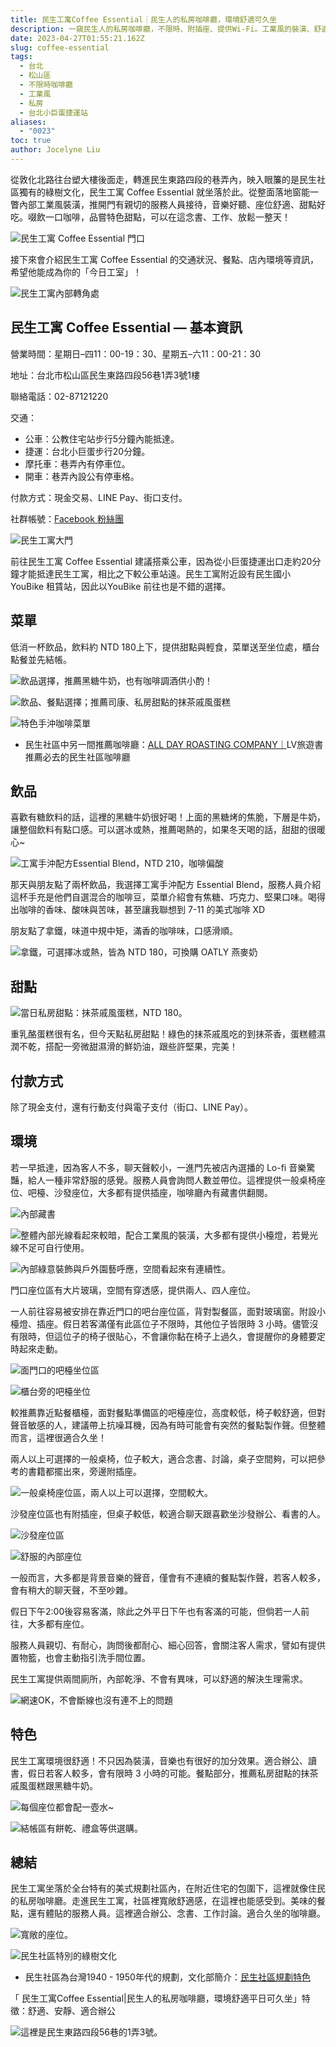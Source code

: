 ```yaml
---
title: 民生工寓Coffee Essential｜民生人的私房咖啡廳，環境舒適可久坐
description: 一窺民生人的私房咖啡廳，不限時、附插座、提供Wi-Fi。工業風的裝潢、舒適的環境、特別的咖啡與餐點，在這裡適合辦公、念書、討論、聊天。
date: 2023-04-27T01:55:21.162Z
slug: coffee-essential
tags:
  - 台北
  - 松山區
  - 不限時咖啡廳
  - 工業風
  - 私房
  - 台北小巨蛋捷運站
aliases:
  - "0023"
toc: true
author: Jocelyne Liu
---
```

從敦化北路往台塑大樓後面走，轉進民生東路四段的巷弄內，映入眼簾的是民生社區獨有的綠樹文化，民生工寓 Coffee Essential 就坐落於此。從整面落地窗能一瞥內部工業風裝潢，推開門有親切的服務人員接待，音樂好聽、座位舒適、甜點好吃。啜飲一口咖啡，品嘗特色甜點，可以在這念書、工作、放鬆一整天！

![民生工寓 Coffee Essential 門口](https://lh3.googleusercontent.com/u/0/docs/ADP-6oFB7InSn7xRdFc5j7uxOJAtfAtpMPmQAE_Y1Z4L78Ntp9Qx0qIJU2hAzC_S299vxcDlQTABNsy9C7oLVQVPCN2eQoVeg1ib8fZIuKF441MqjxX5uwJldwjUyhyYEVdUTSW-I_ATcCOK_3aR6HfvauQik9N7TMxmivTpXVXJW2G24CODe_3XrtaOndXmrno3cbxFzQYet2LCgFQJvZGbD8gI7WnhROuHs4HTz6PN-W-__qOAjNJpj8jmKLikrOBqctFemRlEW4gBZ-5Fg6tQWPdJ1FfsqrBONdD9DG4m3uo0ci4dlOchpW6GhLyLmr3S1InQ4eOi6bpWuTVyZBSH5dDmCmLAfye7lk3mWRZNw7F5c3KST6SCN3_Oo8ESyWaFhrI6UDTpXoT-kMFSoXEXhVgjedrYUTvAnazA6XxRqwlBCOgnnATA9rCGJvFlTylUjKvqepmEB-yXBzAiiqdqbaQCd9_CFKr8ND7iB2L9Xvbo0R84rD5hA-eNSFe3bVjpANN-INXnneVhhuSAJdptWo0-CxSTaXxWCJmWlDLkMVRY-otba32ib16gsJM9H49AddrtccZr9fxliI2ftBp_TT49clKlXPOO64GQxxOIIk2h05e56vNkjtp0hFf3KBQOc6juxzqIZDF8xRtnnXwd5JBKt51YdX-IEKrzoIB5YQzEXojZSjejhrYAvK8dOVkCDHUarl6qG1czs4fB-UJ7htXf_6GEsicisOTo6W-08M_ysSagsJRmkH8wuwfZQfrzR9vdS-stCl-M_JG3vNG5JpyfoN8T8AGpWSTcShGE7fI8de2ZYWegmlZJIbfGEk6Iwii3D_EjZ9S4WegJN4wM7yDgtIQuijk51_H0PH3RlHUe1INkGoivIa3Iac0yQdGMpJaEDyDCpdauP6hTc0qR8S8NnMsPIPNtNFHwocbvUV_6nvALEu5RFwt6SMEd0tAvY_U2CQ2-fQNBfqGkF8Ju-SOYJw5ewDc5-5up "民生工寓 Coffee Essential 門口")

接下來會介紹民生工寓 Coffee Essential 的交通狀況、餐點、店內環境等資訊，希望他能成為你的「今日工室」！

![民生工寓內部轉角處](https://lh3.googleusercontent.com/u/0/docs/ADP-6oGF5sEhLFBk7VVvuARKMLv3bchSFt_4zqEpFA0D2K1eiuT2XGh1BWML7mGXC_zUeaw7BNjk59nCdvurQQPVWK2zg82ecIgHgUValz6oBkh0DUzkWdr2c7VBy7XukQcZREC7x3ANIK9C9umwg66GKmLpiXajONSXdOYJBt02KXD9VNWOAD5JLzu7b5Vm2ohAimWaaR3BapVT_mMZs_rUQehCvnrk1oLa1WwbOJuLm_YQZR9lDBx5Nq1uxrHkLWgnOzCqMnHShiAEZNHOU3CHi75OGr2iNde79xdgAnQYCUp7c6GU03vxDhLPWWZJ0itSjyN0j_ntgfXkD7tMvJgE5GwWEIivt0MFMXGWPp2VTXYT2fBhfIJUXGDPxLccZ7qmX1My6Zeq-WYwX_x0Y7YQ0_VQlkXSd5WFbzOvHMN7Z1eidoTPqQqTHd6hm7LtgdOnMgV4y2deJJ0v9kaHlqj2xsvPUkDkQITyAhQ88HnBNUdgJHezTxK2zcyjnC9eQ9qF98rtpvbjh9vwuU1IteYZ9CAa2HOt2xrY5pqiD4GmOPcDa47BJrGjwovWurboM-eXk1ntB5A-ikQlHXaR9Mh2lMjhsCG9rSmIlBI-JwUb8JVVrm6FZ3atvmtxRCTA5yxqMza3dybsdD5X9lu4eX_h2HOgSOuctt7VCX-6EZZQoJVrbP2c08KVqlq64JfRf0fEW1cywN-whMUXgxoEUr-NEXHQKYIVxaSdfFQtLb1yMubN0Q5njwTCkQWFVVFgWJXJid3iodPeoYc6IaL0W2jSHmvFCU_ZkVe5wYI7IFn15QnROYnpeEJRWFUu3J1gJs4i6qIirWMNVToWtU1gjt-Dn-bxAOqrDf-iMzH0x2mQgVpJm-gX-6wJZDDXLWdRrAHOjmXk98vF5fRXcclIz7IDCIF_hgTryPwA1FrVj-zIcZMY2a5AtJAViztch1aSMa5px_iXeiUgsJsG3RbqoBN1DzQ7CLAR9lVT6isu "民生工寓內部轉角處")

## 民生工寓 Coffee Essential — 基本資訊

營業時間：星期日–四11：00-19：30、星期五–六11：00-21：30

地址：台北市松山區民生東路四段56巷1弄3號1樓

聯絡電話：02-87121220

交通：

* 公車：公教住宅站步行5分鐘內能抵達。
* 捷運：台北小巨蛋步行20分鐘。
* 摩托車：巷弄內有停車位。
* 開車：巷弄內設公有停車格。

付款方式：現金交易、LINE Pay、街口支付。

社群帳號：[Facebook 粉絲團](https://www.google.com/url?q=https://www.facebook.com/coffeeessential&sa=D&source=editors&ust=1682492088255048&usg=AOvVaw1ueRDlNm0Bw2iqYdykf4ME)

![民生工寓大門](https://lh3.googleusercontent.com/u/0/docs/ADP-6oFxyiye4GGyhib4RHGZc4svXrKAML7ZS5xLsRbx0vY72kGbOdPeMbAUujkJ9NpfkOPd6hJMIW3ovOz8CF4JT2HuNJtJtviCH2jKVTopww-uwVz5gdzibMBPLttU91XUIKtrMbU5NF5rn6mr1ocLoCn1cEpw29h2juTFCDxUziWkELiFlB4rcsm1bNq6nBqNbrycZvejgbW_2YFIKkaxnQsWJIet4ZVmz4fo0kqr9w2hs_zEJyQjyEJ2IFF7b3kcny2XltmpeOVeRAF7UUK3aJsyST-BytUlbxvw-XnTeeiCaLh64rBxSnwwv1ftzSnhanHMnH5WlkaiFocJ_an5UhLXT6_V4n5zFESL4zW2bJBautGzaxb9GMyegUrc02snsHgnq0I_Wn3tKGQSpkpJgW5LTZnv5BUO5XemQKefie73IWCLztBgrtITlkp_aUIeQ_O67hJp5x4pjZjHWb8up1atmzIWJ2MuSMM_XBFKhX2ITD04dQ5HEOpf6Yvr_a2mDvZUSWskPTfYvpocjrwYJXpKtla9Ej5jAf9Gn_IdB6aJu_5T3IuGRTjm8OsxrczEFSLJdbn7RnGd5If7UdKO1cwgqkL1tpMf2FHb9IcAnM-MIBhXIihh0hSs-V5Ub8o5Tef0-ou33Wc_oC8REglQZwstywBIyyA63QYiIu4HUGpseXYFwm7y-Jy8Ardo3mklfbe9jS8U2goYQhngy8WPw-h6wiQChcRrD3adWsRVlU1oIYXfmZMaBIa3y7uWJOFUZ2RlN4YsftrzbmJu0xY3vJFDp026rh-xxiN7N_L5k3ytHWdETPf3z_LUUlwrWhNzb-af3CzwD_-rRn83xbnYhssKl3PsCRnRgHlge9zx0ANS3qCHVwcKPWXAz7_CNvvQgM4j0cC2apbBOwknVOMW7_RNRZy41w8nzpX0jPVPTcDYJehWmgHzjqgAj_aOxG5Cy5p1UDMuwadzy18gWgZJGs-TUAIyFLCmxRLB "民生工寓大門")

前往民生工寓 Coffee Essential 建議搭乘公車，因為從小巨蛋捷運出口走約20分鐘才能抵達民生工寓，相比之下較公車站遠。民生工寓附近設有民生國小 YouBike 租賃站，因此以YouBike 前往也是不錯的選擇。

## 菜單

低消一杯飲品，飲料約 NTD 180上下，提供甜點與輕食，菜單送至坐位處，櫃台點餐並先結帳。

![飲品選擇，推薦黑糖牛奶，也有咖啡調酒供小酌！](https://lh3.googleusercontent.com/u/0/docs/ADP-6oGMV4znyl3WVkQL6gRQynZ_U1nslZNJt4E8cHOStMJG8xPQiW19CFO1pVGNU0sc816x7r1_Zp6CDqoZL0mvN3HH2YToXYkbTc6M_Wdht1h_COVsp3jSRURNzxO2flEnsSLBwtCLv0oVPNzGI1l6GAUq081mAGZfT2r4PQJ4-psnQqgM5LbFnKm4dQmpMxjQxqW7eCJejTT94YeKOVMjbVhYP_Qk47o-Z8-_NHpJzeTyibptek6wX9zxrGrEymSEWbrVIgECun4JrRioxlcTmw4X1jWq4GB-nueSVgp0VyBwjptkoSg3wfyoYXdajgCJCyIQECqbbEwK4hmm5hEdLCcdTz1TXFN4RhnCs5DV3ZVt4nH97tRHRnvpGsHe_sqtDwY-vjWhomzH1czRfgUU_dUYXQZPUXxYlpXYF6MXslaarnh6b00pzoiVuh1-KaW2lJH_C4e2q4KZq30CzjelrTQJM7G-D5lqMUdAAaQbLxls9Th5wd2PhT8xgPhm327vaV2kdl1btdcplCpO29_iOW411TiBhiKdFF7o_rRIuMjoMeyzwcAu522ZW5UqrZ2i-2LQq-k0KVLJ-yNVwDXpH7BulaKxYt_8hNvUcsLnsKkBJhiZ4MgFqEYQm_bnKZOE1mWvYNtlwppSDzDjUo_-WNiwISnKEUMV02ctO72O3mecL4cISzTCyEEl3ndcyARR8a-lY6XJOSxqDSfryo_1FzPRgjuE2Y0h54isT4aYqZDamOA70NhKdqOIemjNL00eGnPds8vV0m1Qpbb6j2y_pJlR6d13SwqCxgZWbAOG6A4oG7xxfDCrE43aZv4oWnSN5tztDTVcErNv7FTNUerQ8b22Aziaf-RieCrPV3e9ydgBGLZlPOWxNMl_oTaIwxrvJvDSIDlAHcgcXTrXHF8dhxZTuXN2q8GM2nfTsX9dCpMl6NTGkTNTl1XRkXANeZDK-8IlXiDc8vmolm0fEValSE-guRI4f3_PlMvJ "飲品選擇，推薦黑糖牛奶，也有咖啡調酒供小酌！")

![飲品、餐點選擇；推薦司康、私房甜點的抹茶戚風蛋糕](https://lh3.googleusercontent.com/u/0/docs/ADP-6oGOi1CPi5dbBC68Dl_tjwMTlgv4V8dH5hVbhz_ihq89Q-jr_urr5oyf1YOLrWdFRuPPrXBQ8JwnnHV0ixGypN0LCDoeI9pl5Ys376gzlhOYpyt9jwRXCSj_GoN7yV7Cxe7iiZjxSkwct9f5omf9U2UpXZVhMvs56ZdMpp-pkKaOtYsOFc8QpBWtZlWNeY91NHiETaI0WlBrJGuWh9X7lWLeJLpcpwYDrLwDEkq5pzywiCpULHbUTSgrPhkNWJmzcXsus7f5Yuz2a9mTz31Zl6--otrr6XSrv5BC-nLgqUrZ-0L-kh7a_zqTrG6xXDJiPtMOTX3sUgz2_PS3WrX8_mnjgWmLH_U16hdvCSGiHg7NKKzmhrQZYZFzx4JFtTeoL1jMx61ddSQGPIiUX1oapxb_elTSPpUeXjTcRL3guMSDe4MYjEsw1s_PD3nALUqipwMVEvyXB5i2pAWrhcBanxnb0o9TEgEcavL9sRBsqjBr3URqsxJtyaeNfV2hO_BibOFHMqmX6oYhu1Zx8xom4ZYrhlFN-WOao57IibG0KurCiCzm5lc3ksN07VXZVXLIXQMDLcpQDuvvTXblVme1v0eYFipKx8GWGjMbGJa2tz6UGTzqoG-OnSIOHml5x03htOrZQsTw5kDz7f99LiJUXOmNAn3dXwcisY9jchPiYmU4c58SMuwJeXs2VdzWmkbCo8AnEg3b7BxJp9z1D4YZgwIvom7lgHCj6fVaMrPul0hcs4kvryK3R3UxsmqxMRS5ma9dILnxwXjwjIAS6pZf5dU4MZo2r0eK_lVKs7nbSjgis4-j33JrKPLwAgyFU8jpcuNMNn_v7aACDLo1or3L7Y-XhrvylL25lKoZuSamhC9LqvqFlifY90Z9ho3MbpIS5_cklIiDCNce45UQtdMybBc8tUe-n6hmQZHAePuOP2VwIOsx9ZPyONys1Vs1ftVU8fVfUHrvtk3Ff6Se-TimS7Gw-BzoM-8KFKfE "飲品、餐點選擇；推薦司康、私房甜點的抹茶戚風蛋糕。")

![特色手沖咖啡菜單](https://lh3.googleusercontent.com/u/0/docs/ADP-6oHrjUEZ1SPyj-x0b7ymWa0yYccm04g6RM-mG9s7iCWGlm_-LzqJLR7Lv8JVGLuhiQN9MEwJtJyOIVpkSFY5WZi4W4sFSWTs_nZptWyAuN_1_JRDGF3q_xpNeg4PuuRwtox6dY2wsqiRBszsviBppe8gkBdEJvfxjMmX4AMCOPjRrZdyOQujMDI7qNG2cKahJBnnyc47mJRHlnUxcGOQA89SGY9agYzO_XV3K4bkiCQBTgz-7TWsFzVetsiuffn42P8-X6yrlBW-QnIhOO2kAxS-yoLdyKaLhVpVpeeIkpc5jrMAMPewSaVjiTWXYVvunCWuSZAmGmMa64872NNznuuetmlMzJSryA_8qLwUotEOEXclgn9VQDTGLCusOndrrcSNXm3XVyZlNUmTzoL6ozLtA-gCuSPXjzQotri_ESAL8_OsC3H71Nf84LGyGdgE-knrhSGMqMkTp5xMSscRU_mQ78zNiumJF1f8IODVhSuMXo1CedvCTBsbGm71FaPQcKbRO2rkcbJm0vvs3Tcm6c12s893B18rF5dBYzl0rnYolLD0LWj1ll-mg7Yl5hz9SVu6AtWYdyM0VKqfDQaKXm8JICHeDnQ7olJwiCmNtiIUypnkj16iR8XcMXavj8-Bzkbb4loSVVB8LP6_K7K2-yNnXhvXGj0ZsTdEMV-Qq1csWkCEqg6RRocBLVgnc8yYP20ok8Ah0Xx-XO2qV4cogvxyGSWTpP4C_cQaEfzkpB7lLCN0-mtxvBgESP_xUN82ksyp1lBT8Z4I4s9rz757-0xz-_ik9_sE0rl9gC3tdC22rZBw3aDptbliigzKvWjN6xEFUQy2MPpuXeQqrhcUi4xdAZqOSzxdOu-l5521uUzf38kJKjLJdYLrx_rAQkgoc0WoUlo37fzT_BfAOJYGFl01zRrbb2TgDrwW3NGGcJVoZmlGNsjAeW25qlTKYwtaj9JDzxAYLaJWQlZkW2P2DaT5PS6VetR6O4iW "特色手沖咖啡菜單")

* 民生社區中另一間推薦咖啡廳：[ALL DAY ROASTING COMPANY｜](https://www.google.com/url?q=https://sohocafe.today/posts/adrc/&sa=D&source=editors&ust=1682492088256323&usg=AOvVaw1WxZ8Au-v1aN2lFRZkUaVF)LV旅遊書推薦必去的民生社區咖啡廳

## 飲品

喜歡有糖飲料的話，這裡的黑糖牛奶很好喝！上面的黑糖烤的焦脆，下層是牛奶，讓整個飲料有點口感。可以選冰或熱，推薦喝熱的，如果冬天喝的話，甜甜的很暖心~

![工寓手沖配方Essential Blend，NTD 210，咖啡偏酸](https://lh3.googleusercontent.com/u/0/docs/ADP-6oGXge0NPnL-Nu5r_1NXDoOr3psqAtG__f2qyuMPV8eRrTqpl7l3jFeRxRGN07jO49svDU5HBOVpgQlj0hUtZihtmtfvOQAZBAB1LQ-OCMgciMz7x9JxizZa8OpfcBJiPqChr4ZJ-rdGS4INlfhVAHFjMgyiqMCOwE5eow3TZXTBZq0IucpQO5yRSYOfSZDxa45MWLGtRcFyAORiKTg8bzFTUzLN0DXPri3BeOCEwj6Z0QFGP85SW7TgfFF9J5C6ccMfUhZLbR27V-tNmLu4OKheu0eDadaAJHWa7tf8g8IZKXVQQTITZ_EX2B2viOrt8tFTh8o_csNQR-QIm62ya0AyuL1aCe4hGGI5cmTJLpVQefkUIPXHDJHmhBbaTdDvKsBFhO7FnLVMIvb7k6fLdJEzF-FkL9vpRmfzGgp5HkRRIY11bNqvu849dH3peT6GNN6yjYVmv32124YPGmQBQ1MWIZXyPb75yDJ3MbHBVufiLl4n3qeDcw0vVQ8ETncO1BErJBWeSooHnLUswSIiTL5WXzazFmcJ6OYQbePTlrTHbibfBmZ9UvYBMESsEE1N5phIGn7v-zQfjwA_Xaw-UqqeH8xpQOSaGxJOrK0ta8UiiyJknpwPNZVuEe_CJeofFLFdUQcbj-lhaxwZOJA8ncRemX_leLmlhEb83KUa_TClUxREQLN9XvkpyVorDPUblgvRREr7FwQxGs9ldvwmZxcEqq9tuAPOVNf2nhD0Pt1hpHE2fA17X0lCA70zcA9tr9p0ebQ5epUOM99NsyODNEpce-6zPzm1qIVdp0rL8eEkuzjJRo9ISsRKGt4s7N9j7jkeemtE2HqQMxGezqn8EqHt1UHBkJlQqXps3zU2oG5G0PVJ3WwJITu9cDQ7DcvoTm7t8UYpi9D-lD_1VnIJdhSajF4h5PDiHygB8-0i7OjMV2xyoGXOuRt-3AR_6uhRr3Pptfa5Q9E15QLSkXM6ig2_umIJ0FIpDUGe "工寓手沖配方Essential Blend，NTD 210，咖啡偏酸")

那天與朋友點了兩杯飲品，我選擇工寓手沖配方 Essential Blend，服務人員介紹這杯手充是他們自選混合的咖啡豆，菜單介紹會有焦糖、巧克力、堅果口味。喝得出咖啡的香味、酸味與苦味，甚至讓我聯想到 7-11 的美式咖啡 XD

朋友點了拿鐵，味道中規中矩，滿香的咖啡味，口感滑順。

![拿鐵，可選擇冰或熱，皆為 NTD 180，可換購 OATLY 燕麥奶](https://lh3.googleusercontent.com/u/0/docs/ADP-6oE1NzLBY8Nc3pLGcHkZY0hk1z73h42kXvY8nq8FWC2a9ZotJ0tghD42NPrSVGr3qe9z8rYVVOfygM4RByzt86cqgJy0ToY6ca4E7aNFyIfKFdGqiBxtr8CoIHSoddanXWv1JNFN6FzV-Hc0fskG0YidayuIbZNzdOqQnqRfxZq4P9UNBrbztzTG-PeEzAlzk3rayiaif7_uoS3MYfAHLoOJgajlzwAKlZA_FG5JvW6Ok1sXhNxhnrM4blu1Uv7C9NLkQW-VnmHl48gN9JQRfRfLRqDxzdi--3QPaCAv3Wr6bZ2Wxo7OodYR1CfbGCQZXN36NO-9T0PMKHcWhhHZF_oZT1aYi4OQIe-8s0BPHhl6Hjaw8zXcqjPAdwF2FwHKG5bDiIWQ1VdLDrMGMNmQIcxZnhhJZfu5YTfsVHTF7qrZ8sWWg3rawYB1b6HxV4d0RWynnBggAZyHgueYjCUHOJ42RCxWa4ekY4RplfMDEusJrhv_-g95WBD1Gcwr04tp5tTA2AnmIydhvguMRuG5oux_WwZeOtli4DBmMFNkhR-9O41nSIcKs654XvqLRxQtwaS3X0Ww-BQSXLu366R2l8HqQZ3WflAWRlFefq5rPVXZWVfgSANkeAUMHt2XjtLwvlZjZuwOiq9QVMP8ZRQw_or72IMe34LH8g64_uQm3C-7Yq2_rnIYZOD8bWFkUtRcfCFJhy_z4z2EgPPlgcotznCbaMbFTmkLs6y9boIgqCAweQi9fMETveFIRwaP91Bu6gWaX6GZL_xfoCtMhr2yjM2xP8KzOwTspdJsc8PicYLAyxluPjr2qZPlQo6siuHQQs5FCGSa85jbMZaBybWM-pp3gHa_deoS479n1sVwk7rkJw1owLhqvz-NZZin-Z8bKY10V8ayxTGc-_et5qezK6a0s2N_IUbZU3_SaM_QIELZWFo9VUfKlTXYMj7otcvGrAyzt_L7GGUmNCgRs_fIhKGQoyxa-U41ZuYi "拿鐵，可選擇冰或熱，皆為 NTD 180，可換購 OATLY 燕麥奶")

## 甜點

![當日私房甜點：抹茶戚風蛋糕，NTD 180。](https://lh3.googleusercontent.com/u/0/docs/ADP-6oEaOnYOaG44c-umr166FiAHk5Agbnidy146jMDKvEH44VJ89tJt35kYUrWoC-3Q5cbTt3NzT0khR7UOvvgcDioZadTbMSN_477gsY0ArrG748UMbxCDYk6RCZG5l6a414LMbfZ671K7bdtkQ9UwiB2aTQ2ZNpGMhab-MRqMKrsVJclo9Plc_bQTgCYS0wiCUWnAXNaMGgxzkGAftoKl4Stu2VrCVbi70a3zoHesEzYGQMAySoGEzpOsUDpZpwY4QiAR6a1RhVJRqeJm7bFFCjNfoQJCgRiZrggn6IJoURKfFpBaRBs-qIDsH2qbdKf49SEc43Rk7MLA2ZGZUf5ru_6Ijf7x0o2Ey2lHtAzggFj-g1aI5AFkkg69KN0jpUOoKzK6B3VUevNgHSCykwaAn2AVjVMtwRsp-k9ev477zCBP0XzsUPhm1GInoZ2fOSQs8Et4UVVMHD38FD3B0pEgH_9Z5Rit28z_ewLGP4aXJRSOQTdPuxmQ9cS5DP7Yt1I7T8k1_4NH9FKblafYdXMuCI_M5CBSzidnohvu3-Gp7K5i5AjuvGA6BtjmV7J03UB3lH6Vtm95eifnUyeery4aD6EOnbz9M3ECzAZYbUsN5iJGRhp3VtI_Znyx4NK5QHJRhM5ngGZTbFNhcGF2oEjQPZn6PzUWqbc_7VHJtVn8-psMpm25pFEPQg4wuNjhd4E5x3iqY3LF9hNQ6fN6ZqcWW_gsqxkBTlD4XoC-z7IQ6FLGabkiVlrJFcyjgVTpLVRUkqt5uWl4j-_roWLn13KwtjBj4oCKdsT6UZiJfUsk8wDivahBF5Y5aPSSAlKL7c_Y3-yulS0tcHWJaOw12Jw_wvNJ0M7iATFUfic_gaqlFUOO_-IjE7-s7eykDT8B6Yb5-sE0o98jZqDZu1xVd9qLsnS4YaJV45QumJed-ZmJX3_VWGmwfbmwByxvyWDtsPl_MO9nO2Xd1ntSuXm17iS6zdInF3G0QwMZGrrz "當日私房甜點：抹茶戚風蛋糕，NTD 180。")

重乳酪蛋糕很有名，但今天點私房甜點！綠色的抹茶戚風吃的到抹茶香，蛋糕體濕潤不乾，搭配一旁微甜濕滑的鮮奶油，跟些許堅果，完美！

## 付款方式

除了現金支付，還有行動支付與電子支付（街口、LINE Pay）。

## 環境

若一早抵達，因為客人不多，聊天聲較小，一進門先被店內選播的 Lo-fi 音樂驚豔，給人一種非常舒服的感覺。服務人員會詢問人數並帶位。這裡提供一般桌椅座位、吧檯、沙發座位，大多都有提供插座，咖啡廳內有藏書供翻閱。

![內部藏書](https://lh3.googleusercontent.com/u/0/docs/ADP-6oFHtW2mWRjAA11WjmhKzSTT1Mskhg9-IgUt2tJsft1HLz7asDNHDzWFv6itS4EGPv4xRmDJf3TW-E5DV9kQIBy7xvTxDQr9g_XNunIQ802RYLh-7ysN-QKfaeE73cWD6M3BS3gyPiOwBtyROLvPFZh40G7J5Hs5JP6ugnOPgM99Yzxh_s0w4aGLyzc3ThIBH9Rrf0Gn46-qvzUr0TXegzEBC86SlwaaobQ9X2ROfpk81-gbOYdIuwgsPKbbujhUGfnfKHYcUT0t83zXK0A0Rtumcj3xr5z5el7PSLZtec3HbNtgMKChHOIH4R-YN4g9z5OZodolon2d2pQdBR94g7Vr8zmNugMRtGuzCrYbtT_Khq_6LZe1Ujr3XsxdoWPkkTT9YXi2dgQh_DbzsgjWmLeYjq2cJ5mRpTsGp1XcWt-h53ReuPX01UPsviQz-YSxlfoC3bv4h4C0BO6Be6sjkkYaHtvoba9xZo0KZB6SBHV1gTYE6TUJIJDkq35JRVdlNykoxAjgmxT6InSWA6Q06OrPGG4pLyoO1iSXlHXn_97XghQFsSRktsu9BMJxBmfVNFB3KsShSa7S310E9H-tFe5ozTOQ_SYVBiz1SqvOraZBygOp6mxW85xPVkS3LNlXe_A1IqLCMPw_GlVp8yteUutbHE--R8GuRjwCP0oYUblnHi0F6dIAW4safv_ObwZ9MH92r_5YxuisRHjMLcP7IT-wiQu9lwNY1AnhqBhqPRX5_1UKVk_P7TUiK9mJXv6Uod48j0uRerWGEIhvdlvxYRe4O90iVS8gWHjQ3eeVXH0aOgTJlQekPNor68BDuST-yQbTNAjJS9uNoYHeXqmfHCqoDWph0LFTu26K3lYuHaiOMLxXnberqRQj9yzwWb6bjmKKoM3x7fMCf0mxosdSOCVGqEOkHXNztJ_7stBXCeyAOOTxFHNlXYB1owWEhwgV3N8UozwaO2nZ4NzlSeyngiYcUfn9AMa_n2RC "內部藏書")

![整體內部光線看起來較暗，配合工業風的裝潢，大多都有提供小檯燈，若覺光線不足可自行使用。](https://lh3.googleusercontent.com/u/0/docs/ADP-6oEaGgOl3AHDjaevqrTeDc0IHUAteqASMdSRyi6OW_B00Ytp5WW0mnwCeAle0YqHP5NAu13Txnhd9OAEqgI0il6sZsM0BNq_NEpCvzPcoZKKdVetvgsK23_O9JZJdjDRWmTzLJu16_gqX-DYsI1C6_OJjQNUwSYVQWuzdwypF43rSMsZzxNTMs17mDk6R8LFAKSwUXav6cgrqYy36kXCWwrRckX2s1xuPwj9OQeHz0SfV7r0ombyh7wzSAYGqDG19PlWIzekSgFWNzGPpeut9_5MUtOYMpHYQh9LG2vaY1ezYLuvnmM7FwdzPW4NIyMpZWcjbUsC84gj7EJKJEit2Qkz5jwqST1a4-AHuay-lqclPNa9KAaeXf5SUuyJDhDrm_pOeTBYuRxvSwVdArOeDLs0bnTujJQqgTYLGGpIFjGkY8QIj7D7XLbzB9Sv16J1khZZYo3tR7nuy1ZajMcaPKG8RUw97ce_Pc1cDRtBOwGIONtMoQLE8buDdkjemrwmFxf1iyHCAPihALCPyusdZPsmLLnqWX-hFADdG7R1asI7mobsuCP_9tZVtIsFPnu7QwvE8b4rl_bS6Tt-S175dVbnzinj5qxlCoKHBSR0wDVpDFFwUMueJW2VuIJu26honY0qWjCKzE-D1ktxc4XxZ6pYhdBGXCFpMx6Rs2wnlJ4ZphMiSlkHuZb2AWZZ9sWe3F5pGeWCb9O6VlV7sjTcdhU-jkjJ27YLP-vqRyg5PSLgEioxU5EywHmLWybOIqMZ9li65Ed2wEZeAIW-c8jjLDsn3je_I-xTTef_DQRtu3ZSW4GSd8sJyB1UyoDWpPPe2MQMHF-axdIjycOVk1Tp_BdsPGPXTv6VL2jeLdczcmIDZC7VqbdJjj7hpIs5m9VfNJiExuVBh9HIWdK5ilBUEpeUcRT_ujobnomNtpS8-HTgENevwSG3btxurcjHOlYsxB0wquocDNP-TioKY6zDHUYzaV5MvUYz1D7f "整體內部光線看起來較暗，配合工業風的裝潢，大多都有提供小檯燈，若覺光線不足可自行使用。")

![內部綠意裝飾與戶外園藝呼應，空間看起來有連續性。](https://lh3.googleusercontent.com/u/0/docs/ADP-6oG2oiZID5CPwvpWIvvR-it2H8RUPXiLb2iESskj8CJfr3xNCagrKOEEoVUtoXs_wHYU8zUVbraYTkS-ZaWZHXyhbIzYZtfY7r7YyqRZMVv6kWhA4pNYDQb1L5eiSqm70IsWuN1CUTR9PFIrG85ASp2L_c2BYGJWPtiilU-TzkqhFIKubJ70lEi9sMb7Yu14ImbBOrnc4FlsQ7NcfiIZ73FQJfTi2ouFifjFhBdCB9h1zkyBwSIFi8cv_SWucCe43S9vU4M_zMGQICgbg0vpGLYgMFnCSsyquoxosGqECOrghHEKSVdLj0QSZ6QxF4hjCmMoexwiVo6aV4EfV5jJHYzuIUdSDfjc5KgPcGdJ9TPemS3Tv8Q8TAqGdRVnD8l7fLSel_u6ByTs_o8mR0DoGjw65BGOQVYmCWBiJAm97joEV3HyBe3jmIQyhy_LQFPnkl-u4JZGdYuoPGcmC3qLfAFPc-dyELdbbTjgLISxx4yPXQouFnSuk--GZ_jdbh00VbqeV2Fao900bn8YoOqKBWXkggHucSDgadm063gyUiv6c_E_9sDZ6eOKbi6xXSnpwE6O846UVVOrhwEWUIubQ_TO1yybuLddAIIghrj-CK3_UlN3R5nSvt42YlpfiUGZ9IWp3k27SuLcxxUKRQIygBZgPKJWHoIJwNU50PtysNOnnNw4uRD2x2jXor9keWgHUcBJfyNy0eakKDDSUg5WPjqkvqXiR8BJIrmpfy0gDfaAds5cJAv7hS2Rmq9rr9vMFDnvQXtoMEBtA5P7Ye4D0cwfgZYgi3IL_dAkZHRpeJDd0_04BBL2LXvfX118TQIJAYRTQp3Z3RBPtEJrVTFu2_7Qf0uWwk-TxZI48i0ZqzZ6xD0GOfMn8uuBCD7SyC9k8b-voS_vZ4quY8ZDaSujbkJtrs9yr2MgplUK4K1ZmiVpkQA8BDazpSnyHhdiTQIZ6IUSkftAeNhurvvWIeaoPQjpUeyMLoTkLliv "內部綠意裝飾與戶外園藝呼應，空間看起來有連續性。")

門口座位區有大片玻璃，空間有穿透感，提供兩人、四人座位。

一人前往容易被安排在靠近門口的吧台座位區，背對製餐區，面對玻璃窗。附設小檯燈、插座。假日若客滿僅有此區位子不限時，其他位子皆限時 3 小時。儘管沒有限時，但這位子的椅子很貼心，不會讓你黏在椅子上過久，會提醒你的身體要定時起來走動。

![面門口的吧檯坐位區](https://lh3.googleusercontent.com/u/0/docs/ADP-6oFyUhsAP2Opqmlw850enZrSOGO_U71lpVmgSoCY03Ppuj7nzTGoPO9d4WM8GY07jgA3dhS8JfQIeKjUmqvriw9UYw7LNO2FMVXgyraKHtNCdswzLDDue8DvdQqAnjFplghB500iHZAJIEqR2RZlGIx8Lz2CO6bPq1KSbPKMdx_qMQIi-WXsZr8iA3Ua7q7gbSXNdcPvyc14GFR974jQd7U8BoJL1sXk5ZWH_uVvb7bwCn9m--K9aDQxQhkinaKJWlriZ6hpfOezjQZpAbb5aC7L3_WnxdUlTGO3Cm9V7DFuQ9NzQ4ShblRx4tdTtDXf46vAb1Y7C2aDu7H14h0hdS8gr0DVsuJSoaf_uDBa12S3_tec2zzyOvVY2GnQS-WCdIs4bk6FXNeaMW8gASgZnqBjXBiD2lrEUN7krONEQAr6Xq8eAQdFzWOKBRt5aOXcHuHidLRbeqIAHVjgLJf7dWGiatsWFgnXYsV4LM-zIsxnVYQSq3Ld0f4dTZQYQWmPIRvi6lhrMKRGxAqpGVFaYA8sUgx_EUh0D6TvLHx2Uj7jJqczmG2GkfNkQEF-KWICzGrj8rVRc5tWJk-_dY8aeqpC_DWyikmgnWkKqmg48zBXYBhcgepJjVG_NGC6M2bQmbVIMmZneuCQYWSQ70LTcO23foW8IuOutVt5_kpftg_vo2liGQC-v4p7K3l0f5rT-JATMAK02U28z4aPNFNlY00VqstcekU-v4K7H2tZtCh-R1s3YI4vtq_AjmYZBjeuwiCGg6YjNRxkRdU5BSOnwz8dUTilOzVaaw6mZDQnMFPPdp_9e7Q3AmcLdjeUtPY_05y9DMLdVL-_wcyh_iZkiofJm-hA6YBRBeCKxQ4puzFrBMrLeDGf8d4VMV9i2yIXZLA7upuoQCskWoxS-3tILsbo2v1s4wxZGUMBVf6A3URIissZ9sFVILZqnvtuk_HQ7kgoWyR5g_5gyp2-qNBBg5HrwHKJFyHRyxZN "面門口的吧檯坐位區")

![櫃台旁的吧檯坐位](https://lh3.googleusercontent.com/u/0/docs/ADP-6oFUh63EZt49tZtEJtJzVBeZBvj94UV4CRnNOtC6e_Tj9gHt_ceylhrHfCP671KRNjUqx6OFsT7wPeHklYgADKEy8IM_GCeR-wOclYs7nwTmmX-_3LrBzEDX0w8dOkaEvNWp8P7E4BJA0kNnlfIgdAVIfu0CTSn3rDKeAuxL8q24IBr0BHjWZFf-rqHwAldtARxujK3nQjtoaj3STDlc9Qg7-aOchUok4dvX9ifYxIykY7-G4yRN8ceiuWORbMvclM2ILeZutfQpMohRJEgY-n903KhhDKZWvxTlsgSpPEbCWsAuVJJneIYxo5oJm59MAAud6xVvNl1n26chBW0hMb4wzvwnaI65BJLRZfL8Yx5PLEmRLoOWrTfA9c92dqkSYHPeQr2xQQ28osIBmwt0kojgzcSA8wCJPgFLd99_aL1KxLt3naF8w5h5sEfvVlN7bD-GrTG_QegNxmXFn3vFsuRiPYbZU2KpwP3CKisFv_ksIvlNu2TaIymZ_KzmSG-nw2kQEMBnUwVnISDM3pEDW8Zzs3D4RxsMoDyl3Nccm6Gjlqzl8LxKitH5M4qGj4zLI2BdlNyRoyMRIosNKyd1upro9TRYJj4x94o5juHAx0_FZc7z2sQoXblR-gY2lZwVnBYSZMe1yHrvPacVFHLXpuQw9ZuhmDHK_8OKKJ30BcD-UjD5loYYRy5fHjh4SHAIKmwriqpf2Kn15xL9EqXZS7D9A1IiFeNYox7WCOKHiOROubl8vMJYcbWeLfLZvI4poTiODBYy-i7FHEpB-IJa1_ESZbNfLZM9gEqLnNtiPouP9g5ZA2BBsdSlbzUBQxB35amUYUxJxUoyRPU-JdbaZvQsiAUkRXj9g0Xke9Gzxp-7ZiuztIIRiCwPiqiqfmh4MpyZuC9oZ4q3ga-Ny3CD2nQvxyWIyX0idhHkxipHsOmwm_5iSLIvKjsvKtXRdyukN-jULhk84Wqz3IcC_ZjQhiAa8kV88K5gBJ-_ "櫃台旁的吧檯坐位")

較推薦靠近點餐櫃檯，面對餐點準備區的吧檯座位，高度較低，椅子較舒適，但對聲音敏感的人，建議帶上抗噪耳機，因為有時可能會有突然的餐點製作聲。但整體而言，這裡很適合久坐！

兩人以上可選擇的一般桌椅，位子較大，適合念書、討論，桌子空間夠，可以把參考的書籍都擺出來，旁邊附插座。

![一般桌椅座位區，兩人以上可以選擇，空間較大。](https://lh3.googleusercontent.com/u/0/docs/ADP-6oEwZlCSZLqg_zdfUsjtCh-D1jvw_Sloiz26pwSpGbu6Iw2ctQzMjri0x_lRCskXWtBIGfmK4IgJI0_2FxtJwnDJLDPSIxUG0qAou4s0IijFm_fkbLOZndYtLadMHVY1QI9H4XKXAQnAn1Y4Erek2tGaerCATLz2jQQxS4_X2mpQ-hxRr4GOwo7hI62kmWZ3TQpQNJl_smTi8XSCPjkIXEqT7J30doBzE0d3VYkVkX4Uq5VuS8IrN49BEejVLvm4DucDP29oiIiWtpP0PlKWqn2ImfKUaW5VIYJt-H_iSYYqjlf_LOZDjPEqIekLrMC_f8bv0tWCypCr-RhDKQmpFlPCHe7TRxruccGh_FNG0H6h2fLy5gKT3N9ljTMPcTAD1TYnHoUxrjexULqGmXVrcN00JfpPeUKrsMtBb_BXZVoik2WAPqBHaLO3B4dUOmUB_UN8CHoMR3RI1lw1XdrN3N3kH27eW7kgbc_dG7hVbouSMzMRMnvqBRrmWsl3VSwBKczWR2kdSQkXfnqdpSEErqiI1f_HBWW5x4EDwkrOAoIzZr_CNtrrHdoEBHGNnYGkvmgAze8U60A8L7zBHp3vshB5C6J9u3jj79lDFS4GI2ceSvhPkQcWfCc9wprOeVCmk8wBRnroAtRRsMJx3xELQEeHyVija7qPRS2kH42egKkK0x2gYLAXzVSUykLgBJHSzdwyspaA6sfsU6d4Bv_dyhcMxXBtUcYNM36amo_k3aZyK00qlYRtKeOo1Ef5yMYg2UH6qnydDIUrWrxr6HZVU8qnQok6-nLs-X0MScHlHFxtZ1qpD78OTLD4mGYx-ZFbpdzXCR2vBxhd-h9_Z6Jt739NqMASR80iNCCBmn7Q9XfnBbCM-iHUFHE_EgrMziLU1ILEJqFGYu_zSYSoQq9FJc2V9Swhkx89sY3DJHyZ5KT6Lf4L5tpnKWr_EGOw6OixdjCU-huZsEBS2Cvk6ElXn7YX40YzE0-F5y_f "一般桌椅座位區，兩人以上可以選擇，空間較大。")

沙發座位區也有附插座，但桌子較低，較適合聊天跟喜歡坐沙發辦公、看書的人。

![沙發座位區](https://lh3.googleusercontent.com/u/0/docs/ADP-6oFBV_1G-AnDAaW8FiNmsjKtFsJVC1SItRX4DLDva3szLGdPIifQhEkWs_Hj-f9vy-aw-NpAAO9l19YitcbqqWuE88yfiMpODuaFxKJgTC1OVz4L9TPjEpf7vANKgDl37U1lyi5P1Lv-lOETWAy6IbPx90oiJpzi7cLec0H2o5yviHBywa2Cb1DAjI9FNtNPex3Y1WEwwjAqXy5D4wPBehLHgP-fnFziEr9qF-2SxVzWh6ZIt7n0vSq43RiL5dyPCRBTd0rNGHI0SNwKIq3jHEZkPsDQYY0Fxq7leVrLVvtD3d2ShQ1lFoCiZcnOlKxxvjNP8xsnoVKzicth-8rXRJxfnh-V1KTuDgyivcIWRt1-5oEG7Uli_2bQ76rcU4THkMEPCxe9Zcaoq0_LodAsUNins9kgS9HwlRJO_hM6CTBwqPpu0DggEvRLj8xp4Y9KZ6ppZstahnLE7TOeB_uCdFOvWoz8kzvuNxTFTZ7l-MO_TtjbKmI9w9NLcudrH457PWJWYjp3Nc0rLS32b8wpDoAuPqXY0KGT8d7Or2SbgUs0OR7K2RClwqnJ5NfZWhH-JYZfTBBbTmhAMZ0OfjOg1gZDADbieBKQmFtLWSXSVCzEKd9b-rc27KlFIqQ3qYvOXfHRNztumhIHi1Qxy_AymPnUsjVMmcPBeYirnWoJcVpnbhBHtqk4VsDPZdQw4b7qPXLeZEKjHYXj0OP1J0cqzx0oAuMQoEuT8yCZVYemE2P_STCBz0FmuaiVyjH1oK7suVUKEkLPUfphJu3Ogj0Fzj5keHPQqh5P7Zl49Jtiqp9AJmCH67wE13C5IdmFS6mW9Y1rh7temiET60d9FUs_a5PjC322SSrBOjoSG0hKh4POSM-EacNPbYHNIuHMPrjBVJTzx0tSDCtAKIpGQ8gs0cjgmTQxgv3gtMXz4BK8eY6DPUjDMpWlMV3Gho5OBZMiBkOHthJKsG1s0GJz21iZh2qxjja7-zIquFwO "沙發座位區")

![舒服的內部座位](https://lh3.googleusercontent.com/u/0/docs/ADP-6oEG8B9Hz5PBYKfjJsQbjdUoieLdiBzHBIjjoEX48Mfbmw1g-tnUG0h76bjsOp1VnlsdRVxcS7AYJZa-Fr3jR4kQto8QqVGeM9ny3f7xT6qhKWWn5noKEFd76prdmH6U3hnfSJg8oZ8CGyRwejXX3NSSVnMDn0ITXYdcYX_bhFsshSSUbMaL_dgpiFJ2L5EkOPk49qIK9SqbeNfLSMkAvRta-OVqYK562cAHyFHt4l2afm0thoHNxJAFra0RlEsndh6JLlOuArxSDlkvXQMCaBXtQA1kok97xgtEyhXrX4Zs-_ypHE6JGZ0WB6Fa9G0KNdaOFX26vxtWG0q-Itsjkb8MH_Q8jo8vJeGjsDlu8YtcSiaveoZroEII6-qJERS57ZDJMl3nOvD1tBD6j_4W6YCua7-ygOtsmLa8PP-HsP3_gqP72XmU_94l570GJXboGCx0DWZbpV4IXnfqYihrT5HxEu_a_qf0B8JRHWHWw6CflE3eWFayCArWbq_rdB1aE9ERPcnfLxEL635cJegQ6JyiP6zjpZrskDesD0pIbX0VFLw9jV63XxZRdpb4ZgKQ7_8o-R9loC5mcmL4bqt_E0GB8PxlnL3kdLvFh5fLSE9JrpdB19kHik3WisHG6m8HjuLT3dfufxiJ6tEm0-TCob78JwqP_ZXlt6YV57QltHTRpAQiDfh7k9xU8wjF3xYJoQc6-2bY2exacxJ50w3oamhldFJIx8rAYOQg8alo6Tmikk0fk2VM_ZDP6gLtpTF_6a4eVstProQOzrpv8EqIzfvh5_73Tjok8sGgZLa2NNWHWNqTtzfhK6NGaDLhrDjwhGsK8yMiUKfLmncjPLIEHt-Q6n_GSlfoQJ_Hko8qYVeHR0Ds7FUk1Ma5S0maQ-oxwhCmo9k_tenVKoUHY_xSsZMnF6Xh-HBBynIyFjzXplZHG_RIiN5xWlPTa4VR2NKkWe5MdkPWJXcY9G4sxJP14G9oozHkcAjLiUGb "舒服的內部座位")

一般而言，大多都是背景音樂的聲音，僅會有不連續的餐點製作聲，若客人較多，會有稍大的聊天聲，不至吵雜。

假日下午2:00後容易客滿，除此之外平日下午也有客滿的可能，但倘若一人前往，大多都有座位。

服務人員親切、有耐心，詢問後都耐心、細心回答，會關注客人需求，譬如有提供置物籃，也會主動指引洗手間位置。

民生工寓提供兩間廁所，內部乾淨、不會有異味，可以舒適的解決生理需求。

![網速OK，不會斷線也沒有連不上的問題](https://lh3.googleusercontent.com/u/0/docs/ADP-6oFMMypLijZGJ9WDeTT49TH0-dCs6DYGrtgCjvHvwy2DeMeXqAkMxX83lLZSkz0akQTKRFeJsrDQlz6TYlb690MgMyVfS2k3pZiZSOnES1_YcFfWuJ-jWEd1d-e3-oPxFqWJ4Zp0vUzvhdsWDKkT8_ADef5fmuYfXx4rBMDoZ0pSXc8QRbFC6aGXnJEb2E2IAIFaTKJmBgeoOHh7ZLKhQG1BMImKpLn69CBWKaIUWlBTPXgI1YlnlImz3zvITVQ6PV6gPMc4DIbQ66eokcz5fqZz6bdMtRyBFXELTc8VKAvpOJi6uZhdy_vQObDkJlTk6RTbN-SbmbeiRDzrKXegx21b56MDl5dYRCKQoto10H8mRdiPXEao9Z_26QIsssP6a0ps-X9BKTWkMWlKB9aoy7KIsA8914ssivzF1epDaptY1EkL2pw7bC4N7rDDSZx6SJm3GnmbJcNSTfN_Mgu5QzcQ4BL_fLl8XXSove3qjVgQM0UIZZoCbockeSGZpCbgGa3yBcmp0y1xJxcFKHXVyS7wnZ2UrOVCq79CI2qXsbC1RLx2H_4Dz_yq1PSALA2byJZkRb8kayeCwrYsCeJbPcbE3h6wdztMxDdzURx-XqNzO2XD89LUyI_aiVwj08N0f928-_NFByUL5-eZmt8_oxNo2okVBtsuOlbvpFkeSW6TYmwGbZ6srtx9xYB6Xb4YzEHYtHg-kz8f9s_c5SXO0wEI9RKQoULl9gxUqeXsieI9Zue0TaCMv1JmgPkaHZorL-vMSTl6_YL92qOqTVhBbnZauabU0VLn7d1AnpDzPW-R-apsDHnFjmrC7nWgQtfOompv6RvfXHwAfkZoTe6t8Ad5OAkOm65ONFOFSX8sYY-TVHrJFz5mutJLyHMw4AD9iWJX6EqNZeCgGwxGRFFyfETFWgobx8icHdtK_ieQ43eLmvSaIpVfdkN2H3iVXRyBUoKZkZKuwbJH9OSZsqiEfxlwaJHn2fPwcXMj "網速OK，不會斷線也沒有連不上的問題")

## 特色

民生工寓環境很舒適！不只因為裝潢，音樂也有很好的加分效果。適合辦公、讀書，假日若客人較多，會有限時 3 小時的可能。餐點部分，推薦私房甜點的抹茶戚風蛋糕跟黑糖牛奶。

![每個座位都會配一壺水~](https://lh3.googleusercontent.com/u/0/docs/ADP-6oHvu7rVuZqGzUdJ3UwvjAbm-obOmfa5oogLwzzaF5q4avA-WDqNtr7yKMCQxhQ1WHBmc_c44Dztw-kxIz2BRP-Fp8wYf7jxfOjh63gm5wmKe8b1tEVc3a82Qn8E0NaO9Zfztaj7JnK0ByIrriCSmuzY--zIzcrmvwvoTE5mLkRsZMUJiqk2_hM-XFu7fNVd3tR3ZqOc-dUvVh_gTqRoahK1zslh5U6l3uc8RRMqRhGLtyUjV79YjAnBP_3--9f-ILLzEEfw9GY1sW3Zn-BgtWWy2g4LV88Z8Xg_ue_4AXW-dOjOBkr3XV2oXyow9YDIOcGXMPyyoWfY3An4mJze32KrPDSe_0THPXVEq4QJPBOT3sBG5ZhSw0czMq_pVy0zQdXUYT2ygSuiGcVLhfp6gNA9Os1K7pZMB_yjdAV2J0RXgbAz7IeYcXZ24BXBMgtkAouSS7nMCB-BXjE45MGNfoxYOcuUJgJ4FpXnKhgtKj3yjlIgWixeMEbV33zOpidJpKSclVC_iCEbFXzZm0nFwr4qXI2EAagDki2KK61SOWP40H_bSYOiSuBmBX-LFUo3H356Jk0E_OfqLiXpRQwwpBt5QjdZr8A09Y7qW7Z4KpufX-ehVkMQajoBfcRkjpi5iiOx8y_Jz9l47P3YX95N2D9TITqfCt6Qc7ctT6gJJ8r6bHBA0Rm9dPW-BK8tVkSVePd5Xw6VQONj7ElnwrvJxaC-_rv6fBsjAQtosVYp33glSdGNZ5Tu18ESXGRCcCCbNq_2Bnv6pWy21P8seGIX53rrcSobQKnXaQ43yB1eMZS9ASrfAkCjXQhoICoiTt2dE0ASwuFdoM8XQ17zYUUAej-lgg81x5LSW4Wjp18PrvILe2QbcWXSKCt9vf0TyS7QPKpmd3BG9lTUbrdcViD6IFP7_WxLQ-bxf3uqqTja7kyHdRe5hzWBT0x4a_2Kq7U_B2pZXBBe_VFe7P0n37_ZBzMF04UU1bDhW9Z8 "每個座位都會配一壺水~")

![結帳區有餅乾、禮盒等供選購。](https://lh3.googleusercontent.com/u/0/docs/ADP-6oG-C5bzaZPgrGxTnraziaXrBPZiWQPCnnmCUX-6w14CBCk5UNwIEe813dG87-hfT07yVI0LeM2GMyqqkkaheuI1g8bxZnMkHPvXohd7M99LpEJkJhXzaA6t2B2JDKmlBU5qqeNZqMW67somo2-8MjnNECFMK0wZSvQFHbkF4JNUNrbLlT0TT84UXWWKlc95L0MIwVLLSnAYtbSGcNMAMqAm-AdPr_J276fqn7UoNVjp0m8WRVt7hhWNgP3fphmTrd_vKKfn5XNJv4_cnlRYE7x6HcGCDpLsl7V6-T-jekN0s1wqAeKcmja7NK1mcUWYe1EiQJAW7DHPAUJPPC88HaSirvxsKxLtnQsObcaZNofCWMYJ3fqF2qxaD87gS5v0Evd268oH_3v7DrtA2sRUo8-lsaTZcbZAznLJDH2Fxau8CKTJzqLAaEl_G30olpXobT-TvrQ2f5PUPiA_9btL9q6S-nHUr2KOcQhX9r_ORzzrRTBOSzFM7IY2fDzBawRPc3Dy9dydnJ1nTV7BpcAyMChmzAHzmh72JT7SWPS-W1ZfCSoLii-rHFdsh5wBpEK8LMFS2bsvi30wYQERomNLJn8Heb-xeSqI_1AQh6_Htsh73e5WjCyzqoZpZgbSXhWQ3cEYre6bYxX6ElxPIF0FApT-W675FY0ECzeG0KSim-1yRNf2YNbFZTU4X2iIRieVTPDcRK-tfP_tXxXFa5TmPtb_ffJ2OlKjUsDn5dvgZp3UmNtrn4wI6Xpt2x1gEYEu3Cl0REbkmZ_qDw0i56TgF9ti33SPU3VTA5r0FEVcMG7B6BLVV4nUyqyif_9JRlpbzifeBcZsySAe31cKQjArOP8fc4TnJDTyAuidlT_VcXkaUs4NacyozHbHfmJjQvBmaEKzK4qPCEeBzru-Hp4BNFIw5ZzhmxWzX8M-OhRx8D0t34jpnBg9ABDL-_OiNCWW3qC-vA8l3-uUq2CyTNCAP6o1bY0DyfwS_tps "結帳區有餅乾、禮盒等供選購。")

## 總結

民生工寓坐落於全台特有的美式規劃社區內，在附近住宅的包圍下，這裡就像住民的私房咖啡廳。走進民生工寓，社區裡寬敞舒適感，在這裡也能感受到。美味的餐點，還有體貼的服務人員。這裡適合辦公、念書、工作討論。適合久坐的咖啡廳。

![寬敞的座位。](https://lh3.googleusercontent.com/u/0/docs/ADP-6oFGdVhUfL_piQuQM4KaJZuBZiPtCS4LxzSdxpm-LMLifuRUjYCq5O-No6u0Ffw_wWEAaGDBGptVEgBoTKJ1-UkwjID2-zj_2vG_5rAYVjC_Krk79PP9AWr2-xZp_c-mfSQ-v8NDQiBrHll_2lBB8gItCiMMqVgke74jEQ77PN37LCWSTC13yDLp286df4QyNfLt97341yrnC5Cc5i4MwLH4U5tmJdcBZ3KpsE2qSxBpFGYVkFyU3IGZQzIztxoeEmtsTTrkbXadr0qWUKzRlcMI6MxGTYmVcGxvlcCvcyreRam78lVpd9w80YGjggpSwLEAAIvK3E8uG4qGtZ2rJHBM5pZ6wtkhxcxJsVRoo6LbMf9DUpvRZGC_jRC3wh_h8oSPutjPL9jHbcl8lOpE-3-wLKDEUvQPcYcB9oEuaPSmxAswMJmlP0dVPLsUOufmvYlUvgSOITGky43htMxPlpnngf5y86Xd9lazTvHnKNS77eyhLoKN8hoeQV_xo92kXmJKJHgAiMxonqKxP6GoE_KG99rrKa_9djnZaV3dmgSQPCtQg0S4AI-nocRM4-ovbC5ZVn7Ns0ruWnGcgm6aIw6yEm-McBlTMdUDk0JABUj8BLLbuKHqRWhV9_A0pwpzLHrPT5xL7T8X-C5C5epa331yAkiQHrgNy5zk7OWr1T8CyeP9DaVUGDha6H830lnN4UO4-oWbzieyHMB84jZC14x7vwEuyt9EMVf4rOoppaOkM18K6KHyVUKx0CJ-m_eAhXVq5lie17YdOnU179sVY3zMgs4-fBNoHRn3Yau0AzBLLZNntYB7lNpZSUkicxgC-aqrAksrGeQ-X-VLOxR0V8_5v8-CEs6EBVw91s9YmWcNsaatpAlkm3x2JClWNKTn7VW6ex73VEy-4gAhep-BbE2Q6OzfYm2Qp9TNhE7S79GBQ2MGB1lles4c4C_zwDyT8xCQdhUqtDfmFAtjjwYr-YUtgpnJU1oqT1Mf "寬敞的座位。")

![民生社區特別的綠樹文化](https://lh3.googleusercontent.com/u/0/docs/ADP-6oEvJU-woO4sEze9YPOuyoBUn1dXW7zuwqpgzoUICn50zl6uqxn5iTg9ooqCDw_d16rYdle_RXJLW_feBXJCma-G4YueDX0KA3SxV2etmec1xJs_PneHTF4Jvo7DWknHW4zJcofK-Oh5LHSBmDisfqi0o0lHdsmTcd1cZkmhUclxuARUMN9l84FbdReAs2efWpDXu24udg8uRR7Dr3gI8aFlH6Qe4I2QnkjQEmY93IlI1S61hhHAxLsF4lEhdRIkPmAh6yGVFvJcw_69KyA0K1hfE4_tVRenMXDVjOhcdeo3EIBKaUrcZxd8aCqNXIOKjMnqw45XprH5gJULeARDVOz5gEoUOEOvhCN8fRyUADLC9rlYNMm5pWlBQwQE0xmWe9hee__M48lqbflssGBAoMR6z3kSI_DzOyIuuHKQzgv60vTo60FZJtp73fdobhNjUiCXhCulQ7IYfpyIZF13ur35-ZzRBVIFtn-2SlH_Ux722Gd8MP8w9CX4yMox31M3m5MxO4GAWYLqGUsB3eVg881k-OW8efYKSgyV4yR3m6W0GWND3HDhgB8XbvkqW3wn8b17sOIyIuXwO1L1bPhaI54xsLPvoPO5yxO-11QCYvpf9yzaVQ_e7u7OdGd3YMhv_PIcJSu9ZBCXs3jIhkZNw8V909nOZszX1ThZthtmMA9hrmxPtc7IOFVkrbWMq8H65nAD_buP3kNDv8PCR4HkF8HZIfaupCk2J3MWqAIYQkVgmIPyqK5cuAF0j0fN6Rx20G-UvXjj8c13djH2kgeIDijVMbs9xGkDnBwdHeaR-QI11zpb8u49PhqWejiKSIm01AX76p3MMQU4z56Dk4AQn49_H2Q5MsqdFbp8WpeQCn551-a_ui9VUqdtrAtdkbKWxg8xh5tGxKVwyUnDB5uL8GR5stBhVq0mJWvfIelJcswcj3XEZTDeF7Frciw49Vdfce9XrwjPZGeGakSMjhBeksZfiOQfK6-AV325 "民生社區特別的綠樹文化")

* 民生社區為台灣1940 - 1950年代的規劃，文化部簡介：[民生社區規劃特色](https://www.google.com/url?q=https://memory.culture.tw/Home/Detail?Id%3D321980%26IndexCode%3DCulture_Place&sa=D&source=editors&ust=1682492088264241&usg=AOvVaw27dfjRZnGxKDLLUlO4oaw-)

「 民生工寓Coffee Essential|民生人的私房咖啡廳，環境舒適平日可久坐」特徵：舒適、安靜、適合辦公

![這裡是民生東路四段56巷的1弄3號。](https://lh3.googleusercontent.com/u/0/docs/ADP-6oFer_2laKCxVKXGR4sLjUvlLggXhiFlzLBIn--vTVDuLxeI3HrkUg9FI76UEQaaWwBH5dHTxitV7ys4VJch4x6_cSQKgGkeSaa_pdYS1kWQ7UEGIAlOtTLFOgGXBX-2ijzVtJ107_Iv7Yk4s1DQTTSX-yYNu4CFofGGIsMa9pgEEz-9HFWA4tKlZ5Y7GXT2t3xBWYfqyRhIosqvOaIh1_t7KDIv7ypm-KifDrTJBBX3g7AWM59eYN4_UdGJehuiR7--YWoU-3WbbY0i7rSyuILa59e2mZW4CK9RvLMrNX78RgRcU3cLv5dKMG_a8uA50LVydld7er8AeTgk-9Tq_MVDvKrDQ-IXbFnWtGqOmroro0WMt1uEYYpkfdsBmzqV7hVWHG-zJypxHXcdbNUM9S78472GEEAlkNrcjTujMsanooA5d7nDcac4ahi63iivGs-cx_aNS2khyI3R-6lkVk4qFK95Fr4SXdvrz3ujpYTi2hUZZV2JiOYFXFMdzuKA_H3nwXjUokXd21tSZHv2d4aIsKc166cnm1cEFAXYfsE-vKu575BLFoctVcW4_WhRPYZKr1CthlgPknBuuI2e4a6Yc7YbXtX8zxSpcMZ6o4AnjsfRpcZBMnQ0iX5pYzlNFArNbtDW2FmUUn5loHuPKptnknFjiwaOiWJzvw7_ZJaE0JRhrmnHeYss109aKV5vx0pW_Az8OhFsuSxJiHSVxPsTLlTjAr_1R19nPOF7f3s9on5bkaIhNnzZXM5iKCAsVZIoW4Ocpp_KHHVvdxTK3KhTDy_5RIOw3MqRbSRNiDFBGMvEN8frnbGoaRnX212w49ipmgpA6SHMS0CoudzuIrp2Kuq0jgy76mFlkyndfVcsW_HrcFMLkpQCNZ6mL_hT1zjjqSk1bSBNw0t_MjCRXNFdbEUI8Jb-_U1grFflnYv6eZsLz7Q7n4JdT0bPb81Mc3VLxZC1V9K-xdVDer_YmlhSs3WfSUiZAHUc "這裡是民生東路四段56巷的1弄3號。")